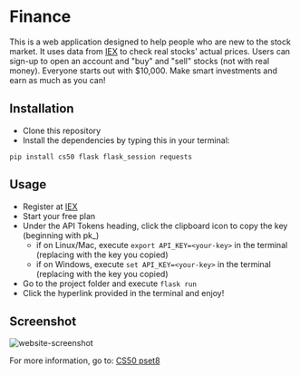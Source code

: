 # Finance

This is a web application designed to help people who are new to the stock market. It uses data from [IEX](https://iexcloud.io/) to check real stocks' actual prices. Users can sign-up to open an account and "buy" and "sell" stocks (not with real money). Everyone starts out with $10,000. Make smart investments and earn as much as you can!   

## Installation

* Clone this repository
* Install the dependencies by typing this in your terminal:
```
pip install cs50 flask flask_session requests
```

## Usage

* Register at [IEX](https://iexcloud.io/cloud-login#/register/)
* Start your free plan
* Under the API Tokens heading, click the clipboard icon to copy the key (beginning with pk_)
    * if on Linux/Mac, execute `export API_KEY=<your-key>` in the terminal (replacing <your-key> with the key you copied)
    * if on Windows, execute `set API_KEY=<your-key>` in the terminal (replacing <your-key> with the key you copied)
* Go to the project folder and execute `flask run`
* Click the hyperlink provided in the terminal and enjoy!

## Screenshot

![website-screenshot](https://i.imgur.com/oQCA5BC.png)


For more information, go to: [CS50 pset8](https://cs50.harvard.edu/x/2020/tracks/web/finance/)